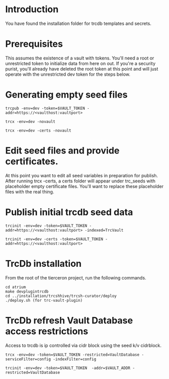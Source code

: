 # Introduction 
You have found the installation folder for trcdb templates and secrets.

# Prerequisites
This assumes the existence of a vault with tokens.  You'll need a root or unrestricted token to initialize data from here on out.  If you're a security purist, you'll already have deleted the root token at this point and will just operate with the unrestricted dev token for the steps below.

# Generating empty seed files
```
trcpub -env=dev -token=$VAULT_TOKEN -addr=https://<vaulthost:vaultport>
```

```
trcx -env=dev -novault
```

```
trcx -env=dev -certs -novault
```

# Edit seed files and provide certificates.
At this point you want to edit all seed variables in preparation for publish.
After running trcx -certs, a certs folder will appear under trc_seeds with placeholder empty certificate files.
You'll want to replace these placeholder files with the real thing.

# Publish initial trcdb seed data
```
trcinit -env=dev -token=$VAULT_TOKEN -addr=https://<vaulthost:vaultport> -indexed=TrcVault
```

```
trcinit -env=dev -certs -token=$VAULT_TOKEN -addr=https://<vaulthost:vaultport>
```

# TrcDb installation
From the root of the tierceron project, run the following commands.

```
cd atrium
make devplugintrcdb
cd ../installation/trcshhive/trcsh-curator/deploy
./deploy.sh (for trc-vault-plugin)
```

# TrcDb refresh Vault Database access restrictions
Access to trcdb is ip controlled via cidr block using the seed k/v cidrblock.

```
trcx -env=dev -token=$VAULT_TOKEN -restricted=VaultDatabase -serviceFilter=config -indexFilter=config
```

```
trcinit -env=dev -token=$VAULT_TOKEN  -addr=$VAULT_ADDR -restricted=VaultDatabase

```
